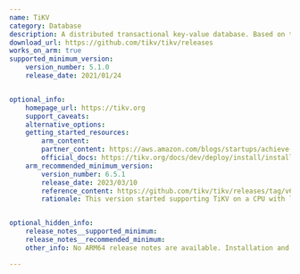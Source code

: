 ```yaml
---
name: TiKV
category: Database
description: A distributed transactional key-value database. Based on the design of Google Spanner and HBase.
download_url: https://github.com/tikv/tikv/releases
works_on_arm: true
supported_minimum_version:
    version_number: 5.1.0
    release_date: 2021/01/24


optional_info:
    homepage_url: https://tikv.org
    support_caveats:
    alternative_options:
    getting_started_resources:
        arm_content:
        partner_content: https://aws.amazon.com/blogs/startups/achieve-better-price-to-performance-for-tidb-graviton2-processors/
        official_docs: https://tikv.org/docs/dev/deploy/install/install/
    arm_recommended_minimum_version:
        version_number: 6.5.1
        release_date: 2023/03/10
        reference_content: https://github.com/tikv/tikv/releases/tag/v6.5.1
        rationale: This version started supporting TiKV on a CPU with less than 1 core, increased the thread limit of the Unified Read Pool (readpool.unified.max-thread-count) to 10 times the CPU quota, to better handle high-concurrency queries.


optional_hidden_info:
    release_notes__supported_minimum:
    release_notes__recommended_minimum:
    other_info: No ARM64 release notes are available. Installation and testing is done via tar.

---
```

